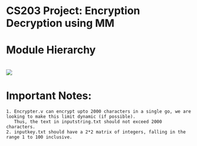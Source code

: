 # **CS203 Project: Encryption Decryption using MM**


# Module Hierarchy
\
[![](https://mermaid.ink/img/eyJjb2RlIjoiZ3JhcGggVERcbiAgICBBW2lucHV0a2V5LnR4dF0gLS0-fGlucHV0fCBCW2VuY3J5cHRlci52XVxuICAgIENbaW5wdXRzdHJpbmcudHh0XSAtLT4gfGlucHV0fCBEW3VzZXJfdG9fdmVyaWxvZy5jXSBcbiAgICBEIC0tPiB8Y29udmVyc2lvbiB0byBhc2NpaSBjb2Rlc3xFW291dHB1dC50eHRdXG4gICAgRS0tPkJcbiAgICBCLS0-IHxvdXRwdXR8RltlbmNyeXB0ZWRtYXRyaXgudHh0XVxuICAgIEYtLT4gfGlucHV0fEdbRGVjcnlwdGVyLnZdXG4gICAgSFtwYXNzd29yZC50eHRdLS0-fGlucHV0fEdcbiAgICBHLS0-fG91dHB1dHxLW2RlY3J5cHRlZG1hdHJpeC50eHRdXG4gICAgSy0tPnxpbnB1dHxKW3Zlcmlsb2dfdG9fdXNlci5jXVxuICAgIEotLT58b3V0cHV0fElbRGVjcnlwdGVkTWVzc2FnZS50eHRdXG5cbiAgIiwibWVybWFpZCI6eyJ0aGVtZSI6IiJ9LCJ1cGRhdGVFZGl0b3IiOmZhbHNlLCJhdXRvU3luYyI6dHJ1ZSwidXBkYXRlRGlhZ3JhbSI6ZmFsc2V9)](https://mermaid.live/edit/#eyJjb2RlIjoiZ3JhcGggVERcbiAgICBBW2lucHV0a2V5LnR4dF0gLS0-fGlucHV0fCBCW2VuY3J5cHRlci52XVxuICAgIENbaW5wdXRzdHJpbmcudHh0XSAtLT4gfGlucHV0fCBEW3VzZXJfdG9fdmVyaWxvZy5jXSBcbiAgICBEIC0tPiB8Y29udmVyc2lvbiB0byBhc2NpaSBjb2Rlc3xFW291dHB1dC50eHRdXG4gICAgRS0tPkJcbiAgICBCLS0-IHxvdXRwdXR8RltlbmNyeXB0ZWRtYXRyaXgudHh0XVxuICAgIEYtLT4gfGlucHV0fEdbRGVjcnlwdGVyLnZdXG4gICAgSFtwYXNzd29yZC50eHRdLS0-fGlucHV0fEdcbiAgICBHLS0-fG91dHB1dHxLW2RlY3J5cHRlZG1hdHJpeC50eHRdXG4gICAgSy0tPnxpbnB1dHxKW3Zlcmlsb2dfdG9fdXNlci5jXVxuICAgIEotLT58b3V0cHV0fElbRGVjcnlwdGVkTWVzc2FnZS50eHRdXG5cbiAgIiwibWVybWFpZCI6IntcbiAgXCJ0aGVtZVwiOiBcIlwiXG59IiwidXBkYXRlRWRpdG9yIjpmYWxzZSwiYXV0b1N5bmMiOnRydWUsInVwZGF0ZURpYWdyYW0iOmZhbHNlfQ)
# Important Notes:
    1. Encrypter.v can encrypt upto 2000 characters in a single go, we are looking to make this limit dynamic (if possible).
       Thus, the text in inputstring.txt should not exceed 2000 characters.
    2. inputkey.txt should have a 2*2 matrix of integers, falling in the range 1 to 100 inclusive.